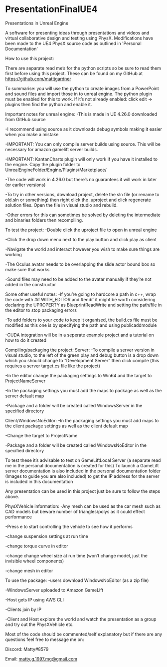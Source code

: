 # PresentationFinalUE4
Presentations in Unreal Engine

A software for presenting ideas through presentations and videos and virtual collaborative design and testing using PhysX.
Modifications have been made to the UE4 PhysX source code as outlined in 'Personal Documentation'

How to use this project:

There are separate read me’s for the python scripts so be sure to read them first before using this project. These can be found on my GitHub at https://github.com/mattjgardner

To summarise: you will use the python to create images from a PowerPoint and sound files and import those in to unreal engine. The python plugin must be enabled for this to work. If it’s not already enabled: click edit -> plugins then find the python and enable it.

Important notes for unreal engine:
-This is made in UE 4.26.0 downloaded from GitHub source

-I recommend using source as it downloads debug symbols making it easier when you make a mistake

-IMPORTANT: You can only compile server builds using source. This will be necessary for amazon gamelift server builds.

-IMPORTANT: KantanCharts plugin will only work if you have it installed to the engine. Copy the plugin folder to UnrealEngineFolder/Engine/Plugins/Marketplace/

-The code will work in 4.26.0 but there’s no guarantees it will work in later (or earlier versions)

-To try in other versions, download project, delete the sln file (or rename to old.sln or something) then right click the .uproject and click regenerate solution files. Open the file in visual studio and rebuild.

-Other errors for this can sometimes be solved by deleting the intermediate and binaries folders then recompiling.



To test the project:
-Double click the uproject file to open in unreal engine

-Click the drop down menu next to the play button and click play as client

-Navigate the world and interact however you wish to make sure things are working

-The Oculus avatar needs to be overlapping the slide actor bound box so make sure that works

-Sound files may need to be added to the avatar manually if they’re not added in the constructor


Some other useful notes:
-If you’re going to hardcore a path in c++, wrap the code with #if WITH_EDITOR and #endif it might be worth considering declaring the UPROPERTY as BlueprintReadWrite and setting the path/file in the editor to stop packaging errors

-To add folders to your code to keep it organised, the build.cs file must be modified as this one is by specifying the path and using publicaddmodule

-CUDA integration will be in a seperate example project and a tutorial on how to do it created

Compiling/packaging the project:
Server:
-To compile a server version in visual studio, to the left of the green play and debug button is a drop down which you should change to “Development Server” then click compile (this requires a server target.cs file like the project)

-In the editor change the packaging settings to Win64 and the target to ProjectNameServer

-In the packaging settings you must add the maps to package as well as the server default map

-Package and a folder will be created called WindowsServer in the specified directory

Client/WindowsNoEditor:
-In the packaging settings you must add maps to the client package settings as well as the client default map

-Change the target to ProjectName

-Package and a folder will be created called WindowsNoEditor in the specified directory



To test these it’s advisable to test on GameLiftLocal Server (a separate read me in the personal documentation is created for this)
To launch a GameLift server documentation is also included in the personal documentation folder (Images to guide you are also included) to get the IP address for the server is included in this documentation

Any presentation can be used in this project just be sure to follow the steps above.




PhysXVehicle information:
-Any mesh can be used as the car mesh such as CAD models but beware number of triangles/polys as it could effect performance

-Press e to start controlling the vehicle to see how it performs

-change suspension settings at run time

-change torque curve in editor

-change change wheel size at run time (won’t change model, just the invisible wheel components)

-change mesh in editor




To use the package:
-users download WindowsNoEditor (as a zip file)

-WindowsServer uploaded to Amazon GameLift

-Host gets IP using AWS CLI

-Clients join by IP

-Client and Host explore the world and watch the presentation as a group and try out the PhysXVehicle etc.




Most of the code should be commented/self explanatory but if there are any questions feel free to message me on:

Discord:
Matty#8579

Email:
matty.g.1997.mg@gmail.com
